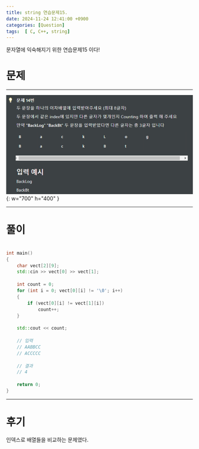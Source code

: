 ```yaml
---
title: string 연습문제15.
date: 2024-11-24 12:41:00 +0900
categories: [Question]  
tags:  [ C, C++, string]
---
```


문자열에 익숙해지기 위한 연습문제15 이다!

# 문제   
---------------------------------------

![Desktop View](/assets/img/While11.png){: w="700" h="400" }

---------------------------------------

# 풀이

```c++

int main()
{
    char vect[2][9];
    std::cin >> vect[0] >> vect[1];
    
    int count = 0;
    for (int i = 0; vect[0][i] != '\0'; i++)
    {
        if (vect[0][i] != vect[1][i])
            count++;
    }
    
    std::cout << count;

    // 입력
    // AABBCC
    // ACCCCC

    // 결과
    // 4

    return 0;
}

```
---------------------------------------

# 후기

인덱스로 배열들을 비교하는 문제였다.

